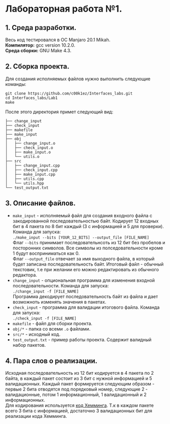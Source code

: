 # Лабораторная работа №1.
## 1. Среда разработки.
Весь код тестировался в ОС Manjaro 20.1 Mikah.  
**Компилятор:** gcc version 10.2.0.  
**Среда сборки:** GNU Make 4.3.  
## 2. Сборка проекта.
Для создания исполняемых файлов нужно выполнить следующие команды:  
```
git clone https://github.com/c00k1ez/Interfaces_labs.git
cd Interfaces_labs/Lab1
make
```  
После этого директория примет следующий вид:
```
├── change_input
├── check_input
├── makefile
├── make_input
├── obj
│   ├── change_input.o
│   ├── check_input.o
│   ├── make_input.o
│   └── utils.o
├── src
│   ├── change_input.cpp
│   ├── check_input.cpp
│   ├── make_input.cpp
│   ├── utils.cpp
│   └── utils.hpp
└── test_output.txt
```
## 3. Описание файлов.
* `make_input` - исполняемый файл для создания входного файла с закодированной последовательностью байт. Кодирует 12 входных бит в 4 пакета по 8 бит каждый (3 с информацией и 5 для проверки).  
Команда для запуска:  
`./make_input --bits [YOUR_12_BITS] --output_file [FILE_NAME]
`  
Флаг `--bits` принимает последовательнсоть из 12 бит без пробелов и посторонних символов. Все символы из полседовательности кроме 1 будут восприниматься как 0.  
Флаг `--output_file` отвечает за имя выходного файла, в который будет записана последовательность байт. Итоговый файл - обычный текстовик, т.е при желании его можно редактировать из обычного редактора.
* `change_input` - опциональная программа для изменения входной последовательности.
Команда для запуска:  
`
./change_input -f [FILE_NAME]
`  
Программа декодирует последовательность байт из файла и дает возможноть изменять значения в пакетах.  
* `check_input` - программа для валидации итогового файла.
Команда для запуска:  
`
./check_input -f [FILE_NAME]
`  
* `makefile` - файл для сборки проекта.
* `obj/*` - папка со всеми `.o` файлами.
* `src/*` - исходный код.
* `test_output.txt` - пример работы проекта. Содержит валидный набор пакетов.
## 4. Пара слов о реализации.
Исходная последовательность из 12 бит кодируется в 4 пакета по 2 байта, в каждый пакет состоит из 3 бит с нужной информацией и 5 валидационных.
Каждый пакет формируется следующим образом - первые 2 бита отводятся под порядковый номер, следующие 2 - валидационные, потом 1 информационный, 1 валидационный и 2 информационных.  
Для кодирования используется [код Хемминга](https://www.boyarkirk.ru/all/prostoy-kod-hemminga-praktika/). 
Т.к в каждом пакете всего 3 бита с информацией, достаточно 3 валидационных бит для реализации кода Хемминга.
